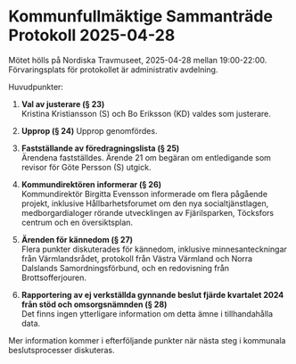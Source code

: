 # Kommunfullmäktige Sammanträde Protokoll 2025-04-28

Mötet hölls på Nordiska Travmuseet, 2025-04-28 mellan 19:00-22:00. Förvaringsplats för protokollet är administrativ avdelning.

Huvudpunkter:

1. **Val av justerare (§ 23)**  
Kristina Kristiansson (S) och Bo Eriksson (KD) valdes som justerare.

2. **Upprop (§ 24)**
   Upprop genomfördes.

3. **Fastställande av föredragningslista (§ 25)**   
Ärendena fastställdes. Ärende 21 om begäran om entledigande som revisor för Göte Persson (S) utgick.

4. **Kommundirektören informerar (§ 26)**  
Kommundirektör Birgitta Evensson informerade om flera pågående projekt, inklusive Hållbarhetsforumet om den nya socialtjänstlagen, medborgardialoger rörande utvecklingen av Fjärilsparken, Töcksfors centrum och en översiktsplan.

5. **Ärenden för kännedom (§ 27)**   
Flera punkter diskuterades för kännedom, inklusive minnesanteckningar från Värmlandsrådet, protokoll från Västra Värmland och Norra Dalslands Samordningsförbund, och en redovisning från Brottsofferjouren.

6. **Rapportering av ej verkställda gynnande beslut fjärde kvartalet 2024 från stöd och omsorgsnämnden (§ 28)**  
   Det finns ingen ytterligare information om detta ämne i tillhandahålla data.
   
Mer information kommer i efterföljande punkter när nästa steg i kommunala beslutsprocesser diskuteras.